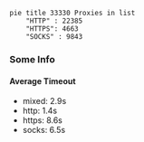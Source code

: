 
```mermaid
pie title 33330 Proxies in list
    "HTTP" : 22385
    "HTTPS": 4663
    "SOCKS" : 9843
```

### Some Info
#### Average Timeout

- mixed: 2.9s
- http: 1.4s
- https: 8.6s
- socks: 6.5s